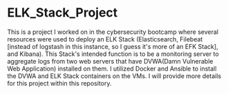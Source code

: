 # ELK_Stack_Project
This is a project I worked on in the cybersecurity bootcamp where several resources were used to deploy an ELK Stack (Elasticsearch, Filebeat [instead of logstash in this instance, so I guess it's more of an EFK Stack], and Kibana). This Stack's intended function is to be a monitoring server to aggregate logs from two web servers that have DVWA(Damn Vulnerable Web Application) installed on them. I utilized Docker and Ansible to install the DVWA and ELK Stack containers on the VMs. I will provide more details for this project within this repository.
